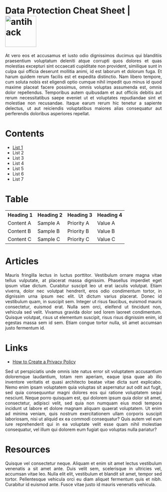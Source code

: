 # Data Protection Cheat Sheet | <img width="100" src="https://www.antihack.me/public/demoassets/images/logo.png" alt="antihack">


<p align="justify">At vero eos et accusamus et iusto odio dignissimos ducimus qui blanditiis praesentium voluptatum deleniti atque corrupti quos dolores et quas molestias excepturi sint occaecati cupiditate non provident, similique sunt in culpa qui officia deserunt mollitia animi, id est laborum et dolorum fuga. Et harum quidem rerum facilis est et expedita distinctio. Nam libero tempore, cum soluta nobis est eligendi optio cumque nihil impedit quo minus id quod maxime placeat facere possimus, omnis voluptas assumenda est, omnis dolor repellendus. Temporibus autem quibusdam et aut officiis debitis aut rerum necessitatibus saepe eveniet ut et voluptates repudiandae sint et molestiae non recusandae. Itaque earum rerum hic tenetur a sapiente delectus, ut aut reiciendis voluptatibus maiores alias consequatur aut perferendis doloribus asperiores repellat.</p>

# Contents
* [List 1](/README.md#data-protection-cheat-sheet--)
* List 2
* List 3
* List 4
* List 5
* List 6
* List 7

# Table

<table>
  <tr>
     <th>Heading 1</th>
     <th>Heading 2</th>
     <th>Heading 3</th>
     <th>Heading 4</th>
  </tr>
  <tr>
    <td>Content A</td>
    <td>Sample A</td>
    <td>Priority A</td>
    <td>Value A</td>
  </tr>
  <tr>
    <td>Content B</td>
    <td>Sample B</td>
    <td>Priority B</td>
    <td>Value B</td>
  </tr>
  <tr>
    <td>Content C</td>
    <td>Sample C</td>
    <td>Priority C</td>
    <td>Value C</td>
  </tr>
</table>

# Articles

<p align="justify">Mauris fringilla lectus in luctus porttitor. Vestibulum ornare magna vitae tellus vulputate, at placerat massa dignissim. Phasellus imperdiet eget ipsum vitae dictum. Curabitur suscipit leo ut erat iaculis volutpat. Etiam viverra, dolor nec volutpat hendrerit, eros odio condimentum tortor, in dignissim urna ipsum nec elit. Ut dictum varius placerat. Donec id vestibulum quam, in suscipit sem. Integer ut risus faucibus, euismod mauris consectetur, euismod erat. Nulla sem orci, eleifend ut tincidunt non, vehicula sed velit. Vivamus gravida dolor sed lorem laoreet condimentum. Quisque volutpat, risus ut elementum suscipit, risus risus dignissim enim, id egestas massa sem id sem. Etiam congue tortor nulla, sit amet accumsan justo fermentum id.</p>

# Links
* [How to Create a Privacy Policy](https://www.privacy.com.sg/resources/write-privacy-statement-for-website/)
<p align="justify">Sed ut perspiciatis unde omnis iste natus error sit voluptatem accusantium doloremque laudantium, totam rem aperiam, eaque ipsa quae ab illo inventore veritatis et quasi architecto beatae vitae dicta sunt explicabo. Nemo enim ipsam voluptatem quia voluptas sit aspernatur aut odit aut fugit, sed quia consequuntur magni dolores eos qui ratione voluptatem sequi nesciunt. Neque porro quisquam est, qui dolorem ipsum quia dolor sit amet, consectetur, adipisci velit, sed quia non numquam eius modi tempora incidunt ut labore et dolore magnam aliquam quaerat voluptatem. Ut enim ad minima veniam, quis nostrum exercitationem ullam corporis suscipit laboriosam, nisi ut aliquid ex ea commodi consequatur? Quis autem vel eum iure reprehenderit qui in ea voluptate velit esse quam nihil molestiae consequatur, vel illum qui dolorem eum fugiat quo voluptas nulla pariatur?</p>

# Resources
<p align="justify">Quisque vel consectetur neque. Aliquam et enim sit amet lectus vestibulum venenatis a sit amet ante. Duis velit sem, scelerisque in ultricies vel, accumsan vitae leo. Nulla elit elit, vestibulum et blandit sit amet, tempor sed tortor. Pellentesque vehicula orci eu diam aliquet fermentum quis et nibh. Curabitur id euismod ante. Fusce vitae justo id mauris venenatis vehicula.</p>
